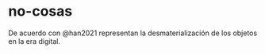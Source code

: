 # no-cosas

De acuerdo con @han2021 representan la desmaterialización de los objetos en la era digital.
